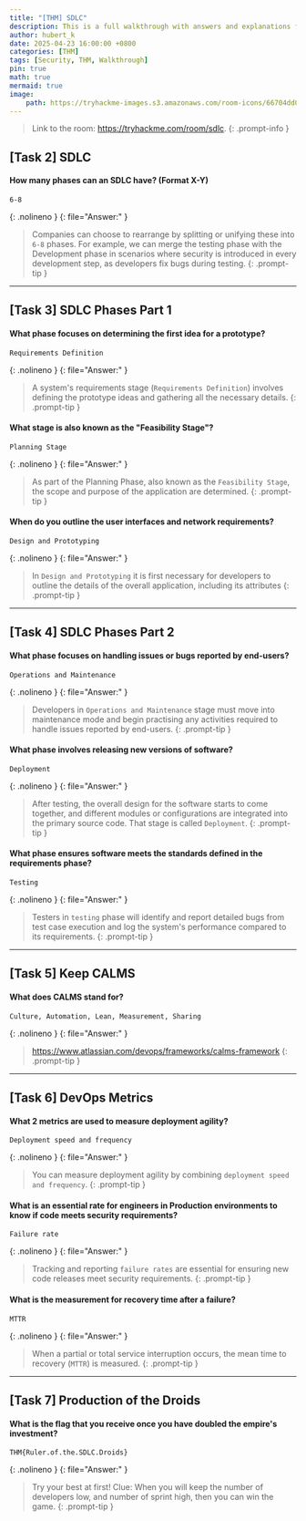 ```yaml
---
title: "[THM] SDLC"
description: This is a full walkthrough with answers and explanations for the TryHackMe room "SDLC".
author: hubert_k
date: 2025-04-23 16:00:00 +0800
categories: [THM]
tags: [Security, THM, Walkthrough]
pin: true
math: true
mermaid: true
image:
    path: https://tryhackme-images.s3.amazonaws.com/room-icons/66704dd0e54a1f39bff7b1a1-1735574713853
---
```


> Link to the room: <https://tryhackme.com/room/sdlc>.
{: .prompt-info }

## [Task 2] SDLC

#### How many phases can an SDLC have? (Format X-Y)
```text
6-8
```
{: .nolineno }
{: file="Answer:" }

> Companies can choose to rearrange by splitting or unifying these into `6-8` phases. For example, we can merge the testing phase with the Development phase in scenarios where security is introduced in every development step, as developers fix bugs during testing.
{: .prompt-tip }

---

## [Task 3] SDLC Phases Part 1

#### What phase focuses on determining the first idea for a prototype?
```text
Requirements Definition
```
{: .nolineno }
{: file="Answer:" }

> A system's requirements stage (`Requirements Definition`) involves defining the prototype ideas and gathering all the necessary details.
{: .prompt-tip }

#### What stage is also known as the "Feasibility Stage"?
```text
Planning Stage
```
{: .nolineno }
{: file="Answer:" }

> As part of the Planning Phase, also known as the `Feasibility Stage`, the scope and purpose of the application are determined. 
{: .prompt-tip }

#### When do you outline the user interfaces and network requirements?
```text
Design and Prototyping
```
{: .nolineno }
{: file="Answer:" }

> In `Design and Prototyping` it is first necessary for developers to outline the details of the overall application, including its attributes
{: .prompt-tip }

---

## [Task 4] SDLC Phases Part 2

#### What phase focuses on handling issues or bugs reported by end-users?
```text
Operations and Maintenance
```
{: .nolineno }
{: file="Answer:" }

> Developers in `Operations and Maintenance` stage must move into maintenance mode and begin practising any activities required to handle issues reported by end-users.
{: .prompt-tip }

#### What phase involves releasing new versions of software?
```text
Deployment
```
{: .nolineno }
{: file="Answer:" }

> After testing, the overall design for the software starts to come together, and different modules or configurations are integrated into the primary source code. That stage is called `Deployment`.
{: .prompt-tip }

#### What phase ensures software meets the standards defined in the requirements phase?
```text
Testing
```
{: .nolineno }
{: file="Answer:" }

> Testers in `testing` phase will identify and report detailed bugs from test case execution and log the system's performance compared to its requirements.
{: .prompt-tip }

---

## [Task 5] Keep CALMS

#### What does CALMS stand for?
```text
Culture, Automation, Lean, Measurement, Sharing
```
{: .nolineno }
{: file="Answer:" }

> <https://www.atlassian.com/devops/frameworks/calms-framework>
{: .prompt-tip }

---

## [Task 6] DevOps Metrics

#### What 2 metrics are used to measure deployment agility?
```text
Deployment speed and frequency
```
{: .nolineno }
{: file="Answer:" }

> You can measure deployment agility by combining `deployment speed and frequency`.
{: .prompt-tip }

#### What is an essential rate for engineers in Production environments to know if code meets security requirements?
```text
Failure rate
```
{: .nolineno }
{: file="Answer:" }

> Tracking and reporting `failure rates` are essential for ensuring new code releases meet security requirements.
{: .prompt-tip }

#### What is the measurement for recovery time after a failure?
```text
MTTR
```
{: .nolineno }
{: file="Answer:" }

> When a partial or total service interruption occurs, the mean time to recovery (`MTTR`) is measured.
{: .prompt-tip }

---

## [Task 7] Production of the Droids

#### What is the flag that you receive once you have doubled the empire's investment?
```text
THM{Ruler.of.the.SDLC.Droids}
```
{: .nolineno }
{: file="Answer:" }

> Try your best at first! Clue: When you will keep the number of developers low, and number of sprint high, then you can win the game.
{: .prompt-tip }